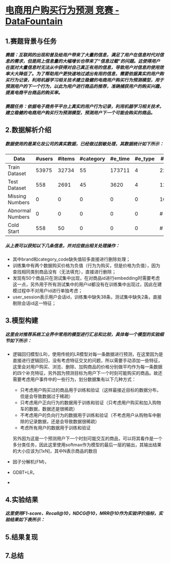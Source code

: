 # [电商用户购买行为预测 竞赛 - DataFountain](https://www.datafountain.cn/competitions/482)

## 1.赛题背景与任务

#####  赛题：互联网的出现和普及给用户带来了大量的信息，满足了用户在信息时代对信息的需求，但是网上信息量的大幅增长也带来了“信息过载”的问题。这使得用户在面对大量信息时无法从中获得对自己真正有用的信息，导致用户对信息的使用效率大大降低了。为了帮助用户更快速地过滤出有用的信息，需要依据真实的用户购买行为记录，利用机器学习相关技术建立稳健的电商用户购买行为预测模型，用于预测用户的下一个行为，以此为用户进行商品的推荐，准确捕获用户的购买兴趣，提高电商平台商品的购买率。

##### 赛题任务：依据电子商务平平台上真实的用户行为记录，利用机器学习相关技术，建立稳健的电商用户购买行为预测模型，预测用户下一个可能会购买的商品。

## 2.数据解析介绍

##### 数据使用的是某化妆公司的真实数据，已经做过脱敏处理，其数据统计如下所示：

| Data             | #users | #items | #category | #e_time | #e_type | #brand | #price | #user_session | #c_code |
| ---------------- | ------ | ------ | --------- | ------- | ------- | ------ | ------ | ------------- | ------- |
| Train Dataset    | 53975  | 32734  | 55        | 173711  | 4       | 223    | 1579   | 85312         | 11      |
| Test Dataset     | 558    | 2691   | 45        | 3620    | 4       | 126    | 513    | 937           | 7       |
| Missing Numbers  | 0      | 0      | 0         | 0       | 0       | 164944 | 0      | 38;2          | 410798  |
| Abnormal Numbers | 0      | 0      | 0         | 0       | 0       | #      | 2      | 0             | #       |
| Cold Start       | 558    | 50     | 0         | 0       | 0       | #      | 0      | 0             | #       |

##### 从上表可以获知以下几条信息，并对应做出相关处理操作：

- 其中brand和category_code缺失值较多直接进行删除处理；
- 训练集中有两个数据购买价格为负值（行为为购买，但是价格为负值），因为查找相同类别商品没有（无法填充），直接进行删除；
- 发现有50个商品只在测试集中出现，在对商品id进行embedding时需要考虑这一点，另外用于所有测试集中的用户id都没有在训练集中出现过，因此在建模过程中不对用户id进行单独考虑；
- user_session表示用户会话id，训练集中缺失38条，测试集中缺失2条，直接剔除会话id这一特征；

## 3.模型构建

##### 这里会对推荐系统工业界中常用的模型进行汇总和比较，具体每一个模型的实验细节如下所示：

- 逻辑回归模型(LR)，使用传统的LR模型对每一条数据进行预测，在这里因为是直接进行逻辑回归，没有考虑特征交叉的问题，所以需要手动添加一些特征，这里会对用户购买、浏览、删除、加购商品的价格分别做平均作为每一条数据的四个补充特征，另外因为预测目标为用户下一个时刻可能购买的商品。故还需要考虑用户事件中的一些行为，划分数据集有以下几种方式：

  - 只考虑用户购买过的商品用于训练和验证（这样最接近目标的数据分布，但是会导致数据过于稀疏）
  - 只考虑用户正向行为的数据用于训练和验证（只考虑用户购买和加入购物车的数据，数据还是很稀疏）
  - 不考虑用户的负向行为的数据用于训练和验证（不考虑用户从购物车中删除的记录数据，还是会导致数据很稀疏）
  - 考虑所有用户的数据用于训练和验证

  另外因为这是一个预测用户下一个时刻可能交互的商品，可以将其看作是一个多分类任务，因此这里使用softmax作为模型的最后一层的输出，其输出结果的大小应该为[1xN]，其中N表示商品的数目

- 因子分解机(FM)，

- GDBT+LR，

- 



## 4.实验结果

##### 这里使用F1-score、Recall@10，NDCG@10，MRR@10作为实验评价指标，实验结果如下表所示：



## 5.结果复现

## 7.总结





